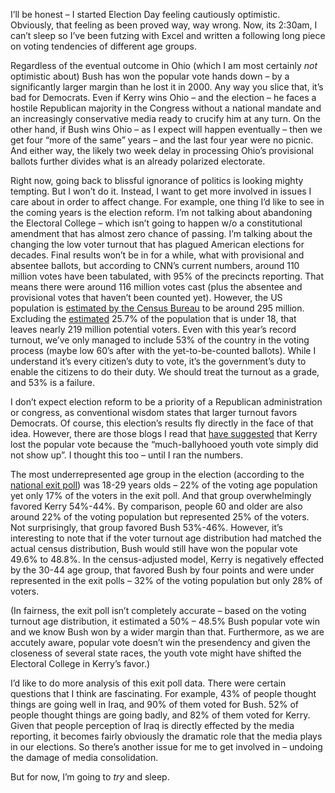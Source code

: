 I’ll be honest – I started Election Day feeling cautiously optimistic.
Obviously, that feeling as been proved way, way wrong. Now, its 2:30am,
I can’t sleep so I’ve been futzing with Excel and written a following
long piece on voting tendencies of different age groups.

Regardless of the eventual outcome in Ohio (which I am most certainly
*not* optimistic about) Bush has won the popular vote hands down – by a
significantly larger margin than he lost it in 2000. Any way you slice
that, it’s bad for Democrats. Even if Kerry wins Ohio – and the election
– he faces a hostile Republican majority in the Congress without a
national mandate and an increasingly conservative media ready to crucify
him at any turn. On the other hand, if Bush wins Ohio – as I expect will
happen eventually – then we get four “more of the same” years – and the
last four year were no picnic. And either way, the likely two week delay
in processing Ohio’s provisional ballots further divides what is an
already polarized electorate.

Right now, going back to blissful ignorance of politics is looking
mighty tempting. But I won’t do it. Instead, I want to get more involved
in issues I care about in order to affect change. For example, one thing
I’d like to see in the coming years is the election reform. I’m not
talking about abandoning the Electoral College – which isn’t going to
happen w/o a constitutional amendment that has almost zero chance of
passing. I’m talking about the changing the low voter turnout that has
plagued American elections for decades. Final results won’t be in for a
while, what with provisional and absentee ballots, but according to
CNN’s current numbers, around 110 million votes have been tabulated,
with 95% of the precincts reporting. That means there were around 116
million votes cast (plus the absentee and provisional votes that haven’t
been counted yet). However, the US population is [estimated by the
Census
Bureau](http://factfinder.census.gov/home/saff/main.html?_lang=en) to be
around 295 million. Excluding the
[estimated](http://factfinder.census.gov/servlet/QTTable?_bm=y&-geo_id=01000US&-qr_name=DEC_2000_SF1_U_QTP1&-ds_name=DEC_2000_SF1_U&-redoLog=false&-_sse=on)
25.7% of the population that is under 18, that leaves nearly 219 million
potential voters. Even with this year’s record turnout, we’ve only
managed to include 53% of the country in the voting process (maybe low
60’s after with the yet-to-be-counted ballots). While I understand it’s
every citizen’s duty to vote, it’s the government’s duty to enable the
citizens to do their duty. We should treat the turnout as a grade, and
53% is a failure.

I don’t expect election reform to be a priority of a Republican
administration or congress, as conventional wisdom states that larger
turnout favors Democrats. Of course, this election’s results fly
directly in the face of that idea. However, there are those blogs I read
that [have
suggested](http://www.talkingpointsmemo.com/archives/003925.php) that
Kerry lost the popular vote because the “much-ballyhooed youth vote
simply did not show up”. I thought this too – until I ran the numbers.

The most underrepresented age group in the election (according to the
[national exit
poll](http://www.cnn.com/ELECTION/2004/pages/results/states/US/P/00/epolls.0.html))
was 18-29 years olds – 22% of the voting age population yet only 17% of
the voters in the exit poll. And that group overwhelmingly favored Kerry
54%-44%. By comparison, people 60 and older are also around 22% of the
voting population but represented 25% of the voters. Not surprisingly,
that group favored Bush 53%-46%. However, it’s interesting to note that
if the voter turnout age distribution had matched the actual census
distribution, Bush would still have won the popular vote 49.6% to 48.8%.
In the census-adjusted model, Kerry is negatively effected by the 30-44
age group, that favored Bush by four points and were under represented
in the exit polls – 32% of the voting population but only 28% of voters.

(In fairness, the exit poll isn’t completely accurate – based on the
voting turnout age distribution, it estimated a 50% – 48.5% Bush popular
vote win and we know Bush won by a wider margin than that. Furthermore,
as we are accutely aware, popular vote doesn’t win the presendency and
given the closeness of several state races, the youth vote might have
shifted the Electoral College in Kerry’s favor.)

I’d like to do more analysis of this exit poll data. There were certain
questions that I think are fascinating. For example, 43% of people
thought things are going well in Iraq, and 90% of them voted for Bush.
52% of people thought things are going badly, and 82% of them voted for
Kerry. Given that people perception of Iraq is directly effected by the
media reporting, it becomes fairly obviously the dramatic role that the
media plays in our elections. So there’s another issue for me to get
involved in – undoing the damage of media consolidation.

But for now, I’m going to *try* and sleep.

